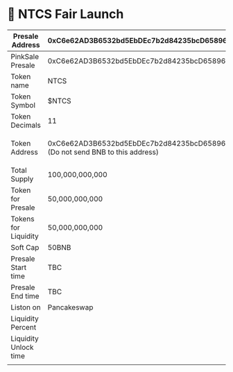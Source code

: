 # 🚀 NTCS Fair Launch

| Presale Address       | 0xC6e62AD3B6532bd5EbDEc7b2d84235bcD65896FF                                              |
| --------------------- | --------------------------------------------------------------------------------------- |
| PinkSale Presale      | 0xC6e62AD3B6532bd5EbDEc7b2d84235bcD65896FF                                              |
| Token name            | NTCS                                                                                    |
| Token Symbol          | $NTCS                                                                                   |
| Token Decimals        | 11                                                                                      |
| Token Address         | <p>0xC6e62AD3B6532bd5EbDEc7b2d84235bcD65896FF <br>(Do not send BNB to this address)</p> |
| Total Supply          | 100,000,000,000                                                                         |
| Token for Presale     | 50,000,000,000                                                                          |
| Tokens for Liquidity  | 50,000,000,000                                                                          |
| Soft Cap              | 50BNB                                                                                   |
| Presale Start time    | TBC                                                                                     |
| Presale End time      | TBC                                                                                     |
| Liston on             | Pancakeswap                                                                             |
| Liquidity Percent     |                                                                                         |
| Liquidity Unlock time |                                                                                         |
|                       |                                                                                         |
